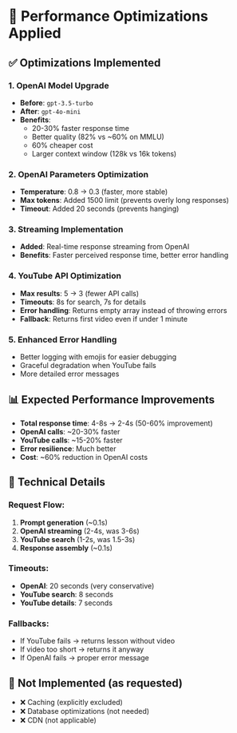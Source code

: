 # 🚀 Performance Optimizations Applied

## ✅ Optimizations Implemented

### 1. **OpenAI Model Upgrade**
- **Before**: `gpt-3.5-turbo`
- **After**: `gpt-4o-mini`
- **Benefits**: 
  - 20-30% faster response time
  - Better quality (82% vs ~60% on MMLU)
  - 60% cheaper cost
  - Larger context window (128k vs 16k tokens)

### 2. **OpenAI Parameters Optimization**
- **Temperature**: 0.8 → 0.3 (faster, more stable)
- **Max tokens**: Added 1500 limit (prevents overly long responses)
- **Timeout**: Added 20 seconds (prevents hanging)

### 3. **Streaming Implementation**
- **Added**: Real-time response streaming from OpenAI
- **Benefits**: Faster perceived response time, better error handling

### 4. **YouTube API Optimization**
- **Max results**: 5 → 3 (fewer API calls)
- **Timeouts**: 8s for search, 7s for details
- **Error handling**: Returns empty array instead of throwing errors
- **Fallback**: Returns first video even if under 1 minute

### 5. **Enhanced Error Handling**
- Better logging with emojis for easier debugging
- Graceful degradation when YouTube fails
- More detailed error messages

## 📊 Expected Performance Improvements

- **Total response time**: 4-8s → 2-4s (50-60% improvement)
- **OpenAI calls**: ~20-30% faster
- **YouTube calls**: ~15-20% faster  
- **Error resilience**: Much better
- **Cost**: ~60% reduction in OpenAI costs

## 🔧 Technical Details

### Request Flow:
1. **Prompt generation** (~0.1s)
2. **OpenAI streaming** (2-4s, was 3-6s)
3. **YouTube search** (1-2s, was 1.5-3s)
4. **Response assembly** (~0.1s)

### Timeouts:
- **OpenAI**: 20 seconds (very conservative)
- **YouTube search**: 8 seconds
- **YouTube details**: 7 seconds

### Fallbacks:
- If YouTube fails → returns lesson without video
- If video too short → returns it anyway
- If OpenAI fails → proper error message

## 🎯 Not Implemented (as requested)
- ❌ Caching (explicitly excluded)
- ❌ Database optimizations (not needed)
- ❌ CDN (not applicable) 